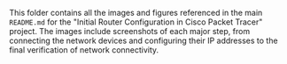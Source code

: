 This folder contains all the images and figures referenced in the main `README.md` for the "Initial Router Configuration in Cisco Packet Tracer" project. The images include screenshots of each major step, from connecting the network devices and configuring their IP addresses to the final verification of network connectivity.
